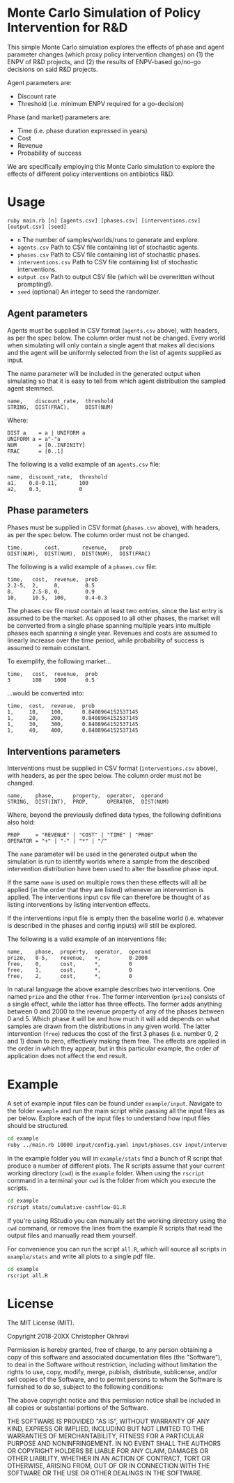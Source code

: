 # Monte Carlo Simulation of Policy Intervention for R&D

This simple Monte Carlo simulation explores the effects of phase and agent parameter changes (which proxy policy intervention changes) on (1) the ENPV of R&D projects, and (2) the results of ENPV-based go/no-go decisions on said R&D projects.

Agent parameters are:

- Discount rate
- Threshold (i.e. minimum ENPV required for a go-decision)

Phase (and market) parameters are:

- Time (i.e. phase duration expressed in years)
- Cost
- Revenue
- Probability of success

We are specifically employing this Monte Carlo simulation to explore the effects of different policy interventions on antibiotics R&D.


# Usage

`ruby main.rb [n] [agents.csv] [phases.csv] [interventions.csv] [output.csv] [seed]`

- `n` The number of samples/worlds/runs to generate and explore.
- `agents.csv` Path to CSV file containing list of stochastic agents.
- `phases.csv` Path to CSV file containing list of stochastic phases.
- `interventions.csv` Path to CSV file containing list of stochastic interventions.
- `output.csv` Path to output CSV file (which will be overwritten without prompting!).
- `seed` (optional) An integer to seed the randomizer.


## Agent parameters

Agents must be supplied in CSV format (`agents.csv` above), with headers, as per the spec below. The column order must not be changed. Every world when simulating will only contain a single agent that makes all decisions and the agent will be uniformly selected from the list of agents supplied as input. 

The name parameter will be included in the generated output when simulating so that it is easy to tell from which agent distribution the sampled agent stemmed.

```csv
name,    discount_rate,  threshold
STRING,  DIST(FRAC),     DIST(NUM)
```

Where:

```
DIST a    = a | UNIFORM a
UNIFORM a = a"-"a
NUM       = [0..INFINITY]
FRAC      = [0..1]
```

The following is a valid example of an `agents.csv` file:

```csv
name,  discount_rate,  threshold
a1,    0.8-0.11,       100
a2,    0.3,            0
```


## Phase parameters

Phases must be supplied in CSV format (`phases.csv` above), with headers, as per the spec below. The column order must not be changed.

```csv
time,       cost,       revenue,    prob
DIST(NUM),  DIST(NUM),  DIST(NUM),  DIST(FRAC)
```

The following is a valid example of a `phases.csv` file:

```csv
time,   cost,  revenue,  prob
2.2-5,  2,     0,        0.5
8,      2.5-8, 0,        0.9
10,     10.5,  100,      0.4-0.3
```

The phases csv file *must* contain at least two entries, since the last entry is assumed to be the market. As opposed to all other phases, the market will be converted from a single phase spanning multiple years into multiple phases each spanning a single year. Revenues and costs are assumed to linearly increase over the time period, while probability of success is assumed to remain constant.

To exemplify, the following market...

```csv
time,   cost,  revenue,  prob
3       100    1000      0.5
```

...would be converted into:

```csv
time,  cost,  revenue,  prob
1,     10,    100,      0.8408964152537145
1,     20,    200,      0.8408964152537145
1,     30,    300,      0.8408964152537145
1,     40,    400,      0.8408964152537145
```


## Interventions parameters

Interventions must be supplied in CSV format (`interventions.csv` above), with headers, as per the spec below. The column order must not be changed.

```csv
name,    phase,      property,  operator,  operand
STRING,  DIST(INT),  PROP,      OPERATOR,  DIST(NUM)
```

Where, beyond the previously defined data types, the following definitions also hold:

```
PROP     = "REVENUE" | "COST" | "TIME" | "PROB"
OPERATOR = "+" | "-" | "*" | "/"
```

The `name` parameter will be used in the generated output when the simulation is run to identify worlds where a sample from the described intervention distribution have been used to alter the baseline phase input.

If the same `name` is used on multiple rows then these effects will all be applied (in the order that they are listed) whenever an intervention is applied. The interventions input csv file can therefore be thought of as listing interventions by listing intervention effects.

If the interventions input file is empty then the baseline world (i.e. whatever is described in the phases and config inputs) will still be explored.

The following is a valid example of an interventions file:

```csv
name,    phase,  property,  operator,  operand
prize,   0-5,    revenue,   +,         0-2000
free,    0,      cost,      *,         0
free,    1,      cost,      *,         0
free,    2,      cost,      *,         0
```

In natural language the above example describes two interventions. One named `prize` and the other `free`. The former intervention (`prize`) consists of a single effect, while the latter has three effects. The former adds anything between 0 and 2000 to the revenue property of any of the phases between 0 and 5. Which phase it will be and how much it will add depends on what samples are drawn from the distributions in any given world. The latter intervention (`free`) reduces the cost of the first 3 phases (i.e. number 0, 2 and 1) down to zero, effectively making them free. The effects are applied in the order in which they appear, but in this particular example, the order of application does not affect the end result.







# Example

A set of example input files can be found under `example/input`. Navigate to the folder `example` and run the main script while passing all the input files as per below. Explore each of the input files to understand how input files should be structured.

```bash
cd example
ruby ../main.rb 10000 input/config.yaml input/phases.csv input/interventions.csv output/example.csv 1
```

In the example folder you will in `example/stats` find a bunch of R script that produce a number of different plots. The R scripts assume that your current working directory (`cwd`) is the `example` folder. When using the `rscript` command in a terminal your `cwd` is the folder from which you execute the scripts.

```bash
cd example
rscript stats/cumulative-cashflow-01.R
```

If you're using RStudio you can manually set the working directory using the `cwd` command, or remove the lines from the example R scripts that read the output files and manually read them yourself.

For convenience you can run the script `all.R`, which will source all scripts in `example/stats` and write all plots to a single pdf file.

```bash
cd example
rscript all.R
```


# License

The MIT License (MIT).

Copyright 2018-20XX Christopher Okhravi

Permission is hereby granted, free of charge, to any person obtaining a copy of this software and associated documentation files (the "Software"), to deal in the Software without restriction, including without limitation the rights to use, copy, modify, merge, publish, distribute, sublicense, and/or sell copies of the Software, and to permit persons to whom the Software is furnished to do so, subject to the following conditions:

The above copyright notice and this permission notice shall be included in all copies or substantial portions of the Software.

THE SOFTWARE IS PROVIDED "AS IS", WITHOUT WARRANTY OF ANY KIND, EXPRESS OR IMPLIED, INCLUDING BUT NOT LIMITED TO THE WARRANTIES OF MERCHANTABILITY, FITNESS FOR A PARTICULAR PURPOSE AND NONINFRINGEMENT. IN NO EVENT SHALL THE AUTHORS OR COPYRIGHT HOLDERS BE LIABLE FOR ANY CLAIM, DAMAGES OR OTHER LIABILITY, WHETHER IN AN ACTION OF CONTRACT, TORT OR OTHERWISE, ARISING FROM, OUT OF OR IN CONNECTION WITH THE SOFTWARE OR THE USE OR OTHER DEALINGS IN THE SOFTWARE.
